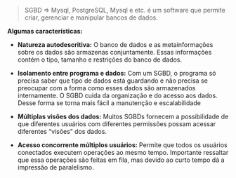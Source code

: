 > SGBD => Mysql, PostgreSQL, Mysql e etc.
> é um software que permite criar, gerenciar e manipular bancos de dados.

**Algumas características:**
- **Natureza autodescritiva:** O banco de dados e as metainformações sobre os dados são armazenas conjuntamente. Essas informações contém o tipo, tamanho e restrições do banco de dados.

- **Isolamento entre programa e dados:** Com um SGBD, o programa só precisa saber que tipo de dados está guardando e não precisa se preocupar com a forma como esses dados são armazenados internamente. O SGBD cuida da organização e do acesso aos dados. Desse forma se torna mais fácil a manutenção e escalabilidade
 
- **Múltiplas visões dos dados:** Muitos SGBDs fornecem a possibilidade de que diferentes usuários com diferentes permissões possam acessar diferentes “visões” dos dados.

- **Acesso concorrente múltiplos usuários:** Permite que todos os usuários conectados executem operações ao mesmo tempo. Importante ressaltar que essa operações são feitas em fila, mas devido ao curto tempo dá a impressão de paralelismo.